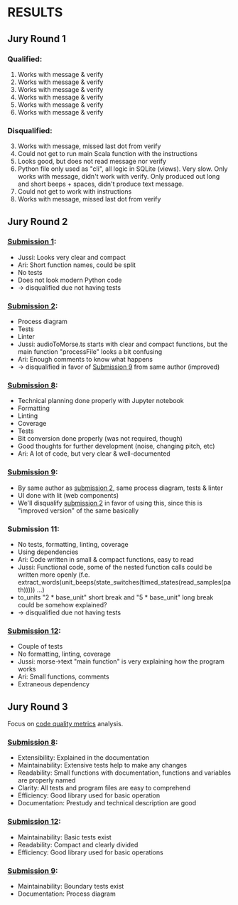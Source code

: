 # RESULTS

## Jury Round 1

### Qualified:

1. Works with message & verify
2. Works with message & verify
8. Works with message & verify
9. Works with message & verify
11. Works with message & verify
12. Works with message & verify

### Disqualified:

3. Works with message, missed last dot from verify
4. Could not get to run main Scala function with the instructions
5. Looks good, but does not read message nor verify
6. Python file only used as "cli", all logic in SQLite (views). Very slow. Only works with message, didn't work with verify. Only produced out long and short beeps + spaces, didn't produce text message.
7. Could not get to work with instructions
10. Works with message, missed last dot from verify

## Jury Round 2

### [Submission 1](https://github.com/jpohjolainen/wundernut-vol11):
- Jussi: Looks very clear and compact
- Ari: Short function names, could be split
- No tests
- Does not look modern Python code
- -> disqualified due not having tests

### [Submission 2](https://github.com/anttiz/wav-to-morse):
- Process diagram
- Tests
- Linter
- Jussi: audioToMorse.ts starts with clear and compact functions, but the main function "processFile" looks a bit confusing
- Ari: Enough comments to know what happens
- -> disqualified in favor of [Submission 9](https://github.com/anttiz/wav-to-morse-web) from same author (improved)

### [Submission 8](https://github.com/mkouhia/morse-audio-decoder):
- Technical planning done properly with Jupyter notebook
- Formatting
- Linting
- Coverage
- Tests
- Bit conversion done properly (was not required, though)
- Good thoughts for further development (noise, changing pitch, etc)
- Ari: A lot of code, but very clear & well-documented

### [Submission 9](https://github.com/anttiz/wav-to-morse-web):
- By same author as [submission 2](https://github.com/anttiz/wav-to-morse), same process diagram, tests & linter
- UI done with lit (web components)
- We'll disqualify [submission 2](https://github.com/anttiz/wav-to-morse) in favor of using this, since this is "improved version" of the same basically

### Submission 11:
- No tests, formatting, linting, coverage
- Using dependencies
- Ari: Code written in small & compact functions, easy to read
- Jussi: Functional code, some of the nested function calls could be written more openly (f.e. extract_words(unit_beeps(state_switches(timed_states(read_samples(path))))) ...)
- to_units "2 * base_unit" short break and "5 * base_unit" long break could be somehow explained?
- -> disqualified due not having tests

### [Submission 12](https://github.com/tfriman/wundernut-vol11):
- Couple of tests
- No formatting, linting, coverage
- Jussi: morse->text "main function" is very explaining how the program works
- Ari: Small functions, comments
- Extraneous dependency


## Jury Round 3

Focus on [code quality metrics](https://blog.cloudboost.io/code-quality-metrics-67dc861ac139) analysis.

### [Submission 8](https://github.com/mkouhia/morse-audio-decoder):
- Extensibility: Explained in the documentation
- Maintainability: Extensive tests help to make any changes
- Readability: Small functions with documentation, functions and variables are properly named
- Clarity: All tests and program files are easy to comprehend
- Efficiency: Good library used for basic operation
- Documentation: Prestudy and technical description are good

### [Submission 12](https://github.com/tfriman/wundernut-vol11):
- Maintainability: Basic tests exist
- Readability: Compact and clearly divided
- Efficiency: Good library used for basic operations

### [Submission 9](https://github.com/anttiz/wav-to-morse-web):
- Maintainability: Boundary tests exist
- Documentation: Process diagram
